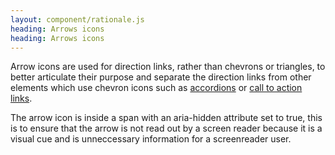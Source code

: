 ```yaml
---
layout: component/rationale.js
heading: Arrows icons
heading: Arrows icons
---
```


Arrow icons are used for direction links, rather than chevrons or triangles, to better articulate their purpose and separate the direction links from other elements which use chevron icons such as [accordions](/components/accordion/) or [call to action links](/components/cta-link/).

The arrow icon is inside a span with an aria-hidden attribute set to true, this is to ensure that the arrow is not read out by a screen reader because it is a visual cue and is unneccessary information for a screenreader user.
